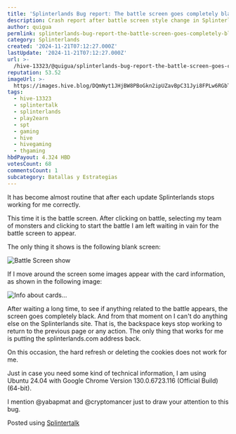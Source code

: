 ```yaml
---
title: 'Splinterlands Bug report: The battle screen goes completely blank'
description: Crash report after battle screen style change in Splinterlands
author: quigua
permlink: splinterlands-bug-report-the-battle-screen-goes-completely-blank
category: Splinterlands
created: '2024-11-21T07:12:27.000Z'
lastUpdate: '2024-11-21T07:12:27.000Z'
url: >-
  /hive-13323/@quigua/splinterlands-bug-report-the-battle-screen-goes-completely-blank
reputation: 53.52
imageUrl: >-
  https://images.hive.blog/DQmNyt1JHjBW8PBoGkn2ipUZavBpC31Jyi8FPLw6RGbT6RL/Captura%20desde%202024-11-20%2022-49-12.png
tags:
  - hive-13323
  - splintertalk
  - splinterlands
  - play2earn
  - spt
  - gaming
  - hive
  - hivegaming
  - thgaming
hbdPayout: 4.324 HBD
votesCount: 68
commentsCount: 1
subcategory: Batallas y Estrategias
---
```


It has become almost routine that after each update Splinterlands stops working for me correctly. 

This time it is the battle screen. After clicking on battle, selecting my team of monsters and clicking to start the battle I am left waiting in vain for the battle screen to appear.

The only thing it shows is the following blank screen:

![Battle Screen show](https://images.hive.blog/DQmNyt1JHjBW8PBoGkn2ipUZavBpC31Jyi8FPLw6RGbT6RL/Captura%20desde%202024-11-20%2022-49-12.png)



If I move around the screen some images appear with the card information, as shown in the following image:

![Info about cards...](https://images.hive.blog/DQmZ7wReeSSDvA2mtnXXfXw6X5KTJsBigpV1qiX8gisQUbj/Captura%20desde%202024-11-20%2022-53-21.png)

After waiting a long time, to see if anything related to the battle appears, the screen goes completely black. And from that moment on I can't do anything else on the Splinterlands site. That is, the backspace keys stop working to return to the previous page or any action. The only thing that works for me is putting the splinterlands.com address back.

On this occasion, the hard refresh or deleting the cookies does not work for me. 

Just in case you need some kind of technical information, I am using Ubuntu 24.04 with Google Chrome Version 130.0.6723.116 (Official Build) (64-bit).

I mention @yabapmat and @cryptomancer just to draw your attention to this bug.

Posted using [Splintertalk](https://www.splintertalk.io/@quigua/splinterlands-bug-report-the-battle-screen-goes-completely-blank)
